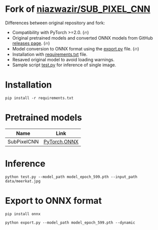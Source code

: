 # Fork of [niazwazir/SUB_PIXEL_CNN](https://github.com/niazwazir/SUB_PIXEL_CNN)

Differences between original repository and fork:

* Compatibility with PyTorch >=2.0. (🔥)
* Original pretrained models and converted ONNX models from GitHub [releases page](https://github.com/clibdev/SUB_PIXEL_CNN/releases). (🔥)
* Model conversion to ONNX format using the [export.py](export.py) file. (🔥)
* Installation with [requirements.txt](requirements.txt) file.
* Resaved original model to avoid loading warnings.
* Sample script [test.py](test.py) for inference of single image.

# Installation

```shell
pip install -r requirements.txt
```

# Pretrained models

| Name        | Link                                                                                                                                                                                            |
|-------------|-------------------------------------------------------------------------------------------------------------------------------------------------------------------------------------------------|
| SubPixelCNN | [PyTorch](https://github.com/clibdev/SUB_PIXEL_CNN/releases/latest/download/model_epoch_599.pth),[ONNX](https://github.com/clibdev/SUB_PIXEL_CNN/releases/latest/download/model_epoch_599.onnx) |

# Inference

```shell
python test.py --model_path model_epoch_599.pth --input_path data/meerkat.jpg
```

# Export to ONNX format

```shell
pip install onnx
```
```shell
python export.py --model_path model_epoch_599.pth --dynamic
```
